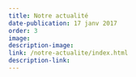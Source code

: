 ```yaml
---
title: Notre actualité
date-publication: 17 janv 2017
order: 3
image:
description-image:
link: /notre-actualite/index.html
description-link: 
---
```

